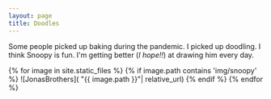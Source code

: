 ```yaml
---
layout: page
title: Doodles
---
```

Some people picked up baking during the pandemic. I picked up doodling. I think Snoopy is fun. I'm getting better (_I hope!!_) at drawing him every day.

{% for image in site.static_files %}
    {% if image.path contains 'img/snoopy' %}
    ![JonasBrothers]( "{{ image.path }}"| relative_url)
    {% endif %}
{% endfor %}




